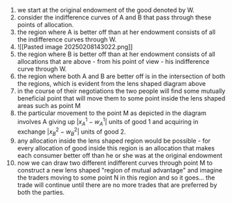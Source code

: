 1. we start at the original endowment of the good denoted by W. 
2. consider the indifference curves of A and B that pass through these points of allocation. 
3. the region where A is better off than at her endowment consists of all the indifference curves through W. 
4. ![[Pasted image 20250208143022.png]]
5. the region where B is better off than at her endowment consists of all allocations that are above - from his point of view - his indifference curve through W. 
6. the region where both A and B are better off is in the intersection of both the regions, which is evident from the lens shaped diagram above 
7. in the course of their negotiations the two people will find some mutually beneficial point that will move them to some point inside the lens shaped areas such as point M 
8. the particular movement to the point M as depicted in the diagram involves A giving up $|x^1_A - w^1_A|$ units of good 1 and acquiring in exchange |$x^2_B - w^2_B$| units of good 2. 
9. any allocation inside the lens shaped region would be possible - for every allocation of good inside this region is an allocation that makes each consumer better off than he or she was at the original endowment 
10. now we can draw two different indifferent curves through point M to construct a new lens shaped "region of mutual advantage" and imagine the traders moving to some point N in this region and so it goes... the trade will continue until there are no more trades that are preferred by both the parties. 